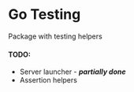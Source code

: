 # Go Testing

Package with testing helpers

#### TODO:
- Server launcher - ***partially done***
- Assertion helpers
